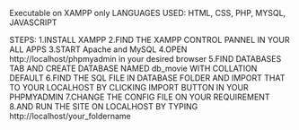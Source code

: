 Executable on XAMPP only
LANGUAGES USED: HTML, CSS, PHP, MYSQL, JAVASCRIPT

STEPS:
1.INSTALL XAMPP
2.FIND THE XAMPP CONTROL PANNEL IN YOUR ALL APPS
3.START Apache and MySQL
4.OPEN http://localhost/phpmyadmin in your desired browser
5.FIND DATABASES TAB AND CREATE DATABASE NAMED db_movie WITH COLLATION DEFAULT
6.FIND THE SQL FILE IN DATABASE FOLDER AND IMPORT THAT TO YOUR LOCALHOST BY CLICKING IMPORT BUTTON IN YOUR PHPMYADMIN
7.CHANGE THE CONFIG FILE ON YOUR REQUIREMENT
8.AND RUN THE SITE ON LOCALHOST BY TYPING http://localhost/your_foldername


